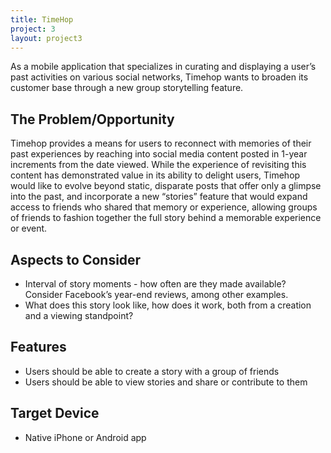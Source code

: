```yaml
---
title: TimeHop
project: 3
layout: project3
---
```


As a mobile application that specializes in curating and displaying a user’s past activities on various social networks, Timehop wants to broaden its customer base through a new group storytelling feature.

The Problem/Opportunity
-----------------------

Timehop provides a means for users to reconnect with memories of their past experiences by reaching into social media content posted in 1-year increments from the date viewed. While the experience of revisiting this content has demonstrated value in its ability to delight users, Timehop would like to evolve beyond static, disparate posts that offer only a glimpse into the past, and incorporate a new “stories” feature that would expand access to friends who shared that memory or experience, allowing groups of friends to fashion together the full story behind a memorable experience or event.

Aspects to Consider
-------------------

* Interval of story moments - how often are they made available? Consider Facebook’s year-end reviews, among other examples.
* What does this story look like, how does it work, both from a creation and a viewing standpoint?

Features
--------

* Users should be able to create a story with a group of friends
* Users should be able to view stories and share or contribute to them

Target Device
-------------

* Native iPhone or Android app 
